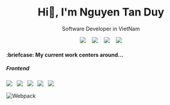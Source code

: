 <h1 align="center">Hi👋, I'm Nguyen Tan Duy</h1>

<p align="center">Software Developer in VietNam</p>

<p align="center">
  <a href="https://www.facebook.com/ntanduy03"><img src="https://img.shields.io/badge/Facebook-%231877F2.svg?style=for-the-badge&logo=Facebook&logoColor=white"></a>&nbsp;&nbsp;&nbsp;
  <a href="https://www.instagram.com/cuxe2612"><img src="https://img.shields.io/badge/Instagram-%23E4405F.svg?style=for-the-badge&logo=Instagram&logoColor=white"></a>&nbsp;&nbsp;&nbsp;
  <a href="https://twitter.com/ng_tanduy"><img src="https://img.shields.io/badge/X-%23000000.svg?style=for-the-badge&logo=X&logoColor=white"></a>&nbsp;&nbsp;&nbsp;
  <a href="https://www.linkedin.com/in/nguyen-tan-duy-a049a92a6/"><img src="https://img.shields.io/badge/linkedin-%230077B5.svg?style=for-the-badge&logo=linkedin&logoColor=white"></a>
</p>

<h4>:briefcase: My current work centers around...</h4>

<h5>Frontend</h5>
<p>
  <img src="https://img.shields.io/badge/html5-%23E34F26.svg?style=for-the-badge&logo=html5&logoColor=white">&nbsp;&nbsp;
  <img src="https://img.shields.io/badge/css3-%231572B6.svg?style=for-the-badge&logo=css3&logoColor=white">&nbsp;&nbsp;
  <img src="https://img.shields.io/badge/tailwindcss-%2338B2AC.svg?style=for-the-badge&logo=tailwind-css&logoColor=white">&nbsp;&nbsp;
  <img src="https://img.shields.io/badge/bootstrap-%238511FA.svg?style=for-the-badge&logo=bootstrap&logoColor=white">&nbsp;&nbsp;
  <img src="https://img.shields.io/badge/vuejs-%2335495e.svg?style=for-the-badge&logo=vuedotjs&logoColor=%234FC08D">&nbsp;&nbsp;
</p>
    
![Webpack](https://img.shields.io/badge/webpack-%238DD6F9.svg?style=for-the-badge&logo=webpack&logoColor=black)

